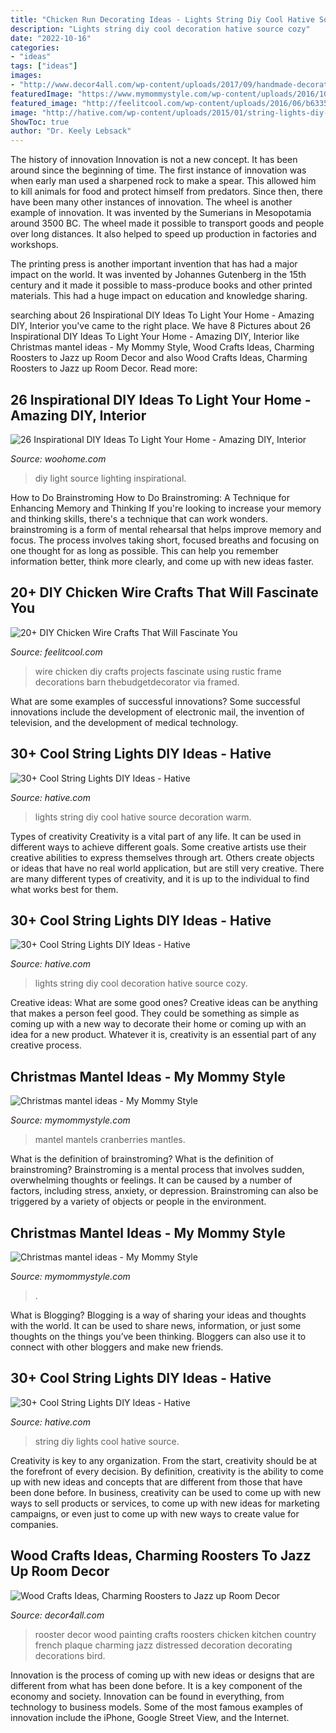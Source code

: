 ```yaml
---
title: "Chicken Run Decorating Ideas - Lights String Diy Cool Hative Source Decoration Warm"
description: "Lights string diy cool decoration hative source cozy"
date: "2022-10-16"
categories:
- "ideas"
tags: ["ideas"]
images:
- "http://www.decor4all.com/wp-content/uploads/2017/09/handmade-decorations-rooster-crafts-15.jpg"
featuredImage: "https://www.mymommystyle.com/wp-content/uploads/2016/10/22-18519-post/christmas-mantel-15.jpg"
featured_image: "http://feelitcool.com/wp-content/uploads/2016/06/b63358f636ac2d691f6ccfcb98cef905.jpg"
image: "http://hative.com/wp-content/uploads/2015/01/string-lights-diy-ideas/7-string-lights-diy-ideas.jpg"
ShowToc: true
author: "Dr. Keely Lebsack"
---
```



The history of innovation
Innovation is not a new concept. It has been around since the beginning of time. The first instance of innovation was when early man used a sharpened rock to make a spear. This allowed him to kill animals for food and protect himself from predators. Since then, there have been many other instances of innovation.
The wheel is another example of innovation. It was invented by the Sumerians in Mesopotamia around 3500 BC. The wheel made it possible to transport goods and people over long distances. It also helped to speed up production in factories and workshops.

The printing press is another important invention that has had a major impact on the world. It was invented by Johannes Gutenberg in the 15th century and it made it possible to mass-produce books and other printed materials. This had a huge impact on education and knowledge sharing.

	

		
searching about 26 Inspirational DIY Ideas To Light Your Home - Amazing DIY, Interior you've came to the right place. We have 8 Pictures about 26 Inspirational DIY Ideas To Light Your Home - Amazing DIY, Interior like Christmas mantel ideas - My Mommy Style, Wood Crafts Ideas, Charming Roosters to Jazz up Room Decor and also Wood Crafts Ideas, Charming Roosters to Jazz up Room Decor. Read more:
		
    
## 26 Inspirational DIY Ideas To Light Your Home - Amazing DIY, Interior

<img loading=lazy src="http://www.woohome.com/wp-content/uploads/2013/09/DIY-Lighting-Ideas-16-1.jpg" onerror="this.onerror=null;this.src='https://tse4.mm.bing.net/th?id=OIP.Ex0vbivoKrIlxa4UUWNCdQHaM4&amp;pid=15.1';" alt="26 Inspirational DIY Ideas To Light Your Home - Amazing DIY, Interior">

_Source: woohome.com_

>diy light source lighting inspirational. 

	

How to Do Brainstroming
How to Do Brainstroming: A Technique for Enhancing Memory and Thinking
If you're looking to increase your memory and thinking skills, there's a technique that can work wonders. brainstroming is a form of mental rehearsal that helps improve memory and focus. The process involves taking short, focused breaths and focusing on one thought for as long as possible. This can help you remember information better, think more clearly, and come up with new ideas faster.

    
## 20+ DIY Chicken Wire Crafts That Will Fascinate You

<img loading=lazy src="http://feelitcool.com/wp-content/uploads/2016/06/b63358f636ac2d691f6ccfcb98cef905.jpg" onerror="this.onerror=null;this.src='https://tse1.mm.bing.net/th?id=OIP.81D2Zs0g7LQkYrracgXyZwHaJ4&amp;pid=15.1';" alt="20+ DIY Chicken Wire Crafts That Will Fascinate You">

_Source: feelitcool.com_

>wire chicken diy crafts projects fascinate using rustic frame decorations barn thebudgetdecorator via framed. 

	

What are some examples of successful innovations?
Some successful innovations include the development of electronic mail, the invention of television, and the development of medical technology.

    
## 30+ Cool String Lights DIY Ideas - Hative

<img loading=lazy src="https://hative.com/wp-content/uploads/2015/01/string-lights-diy-ideas/2-string-lights-diy-ideas.jpg" onerror="this.onerror=null;this.src='https://tse1.mm.bing.net/th?id=OIP.xaRWa9I8TipKl215vuAakgHaJ4&amp;pid=15.1';" alt="30+ Cool String Lights DIY Ideas - Hative">

_Source: hative.com_

>lights string diy cool hative source decoration warm. 

	

Types of creativity
Creativity is a vital part of any life. It can be used in different ways to achieve different goals. Some creative artists use their creative abilities to express themselves through art. Others create objects or ideas that have no real world application, but are still very creative. There are many different types of creativity, and it is up to the individual to find what works best for them.

    
## 30+ Cool String Lights DIY Ideas - Hative

<img loading=lazy src="https://hative.com/wp-content/uploads/2015/01/string-lights-diy-ideas/27-string-lights-diy-ideas.jpg" onerror="this.onerror=null;this.src='https://tse1.mm.bing.net/th?id=OIP.oaoiOre59uFKUhHaYEqeIgHaJ5&amp;pid=15.1';" alt="30+ Cool String Lights DIY Ideas - Hative">

_Source: hative.com_

>lights string diy cool decoration hative source cozy. 

	

Creative ideas: What are some good ones?
Creative ideas can be anything that makes a person feel good. They could be something as simple as coming up with a new way to decorate their home or coming up with an idea for a new product. Whatever it is, creativity is an essential part of any creative process.

    
## Christmas Mantel Ideas - My Mommy Style

<img loading=lazy src="https://www.mymommystyle.com/wp-content/uploads/2016/10/22-18519-post/christmas-mantel-15.jpg" onerror="this.onerror=null;this.src='https://tse3.mm.bing.net/th?id=OIP.cAOJ02GzlsYMV45eFE07qwHaKP&amp;pid=15.1';" alt="Christmas mantel ideas - My Mommy Style">

_Source: mymommystyle.com_

>mantel mantels cranberries mantles. 

	

What is the definition of brainstroming?
What is the definition of brainstroming? Brainstroming is a mental process that involves sudden, overwhelming thoughts or feelings. It can be caused by a number of factors, including stress, anxiety, or depression. Brainstroming can also be triggered by a variety of objects or people in the environment.

    
## Christmas Mantel Ideas - My Mommy Style

<img loading=lazy src="https://www.mymommystyle.com/wp-content/uploads/2016/10/22-18519-post/christmas-mantel-17.jpg" onerror="this.onerror=null;this.src='https://tse3.mm.bing.net/th?id=OIP.xA0erW5_mzM864b6NLMWowHaLH&amp;pid=15.1';" alt="Christmas mantel ideas - My Mommy Style">

_Source: mymommystyle.com_

>. 

	

What is Blogging?
Blogging is a way of sharing your ideas and thoughts with the world. It can be used to share news, information, or just some thoughts on the things you’ve been thinking. Bloggers can also use it to connect with other bloggers and make new friends.

    
## 30+ Cool String Lights DIY Ideas - Hative

<img loading=lazy src="http://hative.com/wp-content/uploads/2015/01/string-lights-diy-ideas/7-string-lights-diy-ideas.jpg" onerror="this.onerror=null;this.src='https://tse4.mm.bing.net/th?id=OIP.YEEweGHGFbA0n5-Bs02HpQHaLL&amp;pid=15.1';" alt="30+ Cool String Lights DIY Ideas - Hative">

_Source: hative.com_

>string diy lights cool hative source. 

	

Creativity is key to any organization. From the start, creativity should be at the forefront of every decision. By definition, creativity is the ability to come up with new ideas and concepts that are different from those that have been done before. In business, creativity can be used to come up with new ways to sell products or services, to come up with new ideas for marketing campaigns, or even just to come up with new ways to create value for companies.

    
## Wood Crafts Ideas, Charming Roosters To Jazz Up Room Decor

<img loading=lazy src="http://www.decor4all.com/wp-content/uploads/2017/09/handmade-decorations-rooster-crafts-15.jpg" onerror="this.onerror=null;this.src='https://tse2.mm.bing.net/th?id=OIP.kjaly7B6afQ34Rwup9hjowHaG2&amp;pid=15.1';" alt="Wood Crafts Ideas, Charming Roosters to Jazz up Room Decor">

_Source: decor4all.com_

>rooster decor wood painting crafts roosters chicken kitchen country french plaque charming jazz distressed decoration decorating decorations bird. 

	

Innovation is the process of coming up with new ideas or designs that are different from what has been done before. It is a key component of the economy and society. Innovation can be found in everything, from technology to business models. Some of the most famous examples of innovation include the iPhone, Google Street View, and the Internet.

